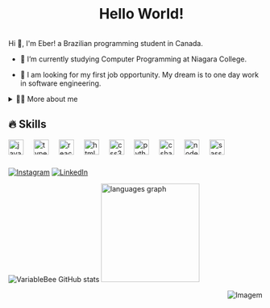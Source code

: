 <!--título-->
<div id="user-content-toc">
  <ul align="center">
    <summary><h1 style="display: inline-block">Hello World!</h1></summary>
</div>

<!-- Presentation -->
<p>
  Hi 👋, I'm Eber! a Brazilian programming student in Canada.

  - 🌱 I’m currently studying Computer Programming at Niagara College. 

  - 🔭 I am looking for my first job opportunity. My dream is to one day work in software engineering.
</p>


<!-- Dropdown -->
<details>
  <summary>👨‍💻 More about me</summary>

  - 💬 Currently living in Canada. I have fluency in English and have experience with SQL, Python, JavaScript, NodeJs, C#, Java, TypeScript. Quick to learn and passionate about solving problems, I'm ready to tackle challenges that expand my skills and contribute to innovative projects.

  - ⚡ In my free time, I enjoy cooking, sitting at the table with friends, eating good food, spending time with my wife, and I'm very fond of movies and games.

 \o/
</details>

## 🔥 Skills
<div align="left">
  <img src="https://cdn.jsdelivr.net/gh/devicons/devicon/icons/javascript/javascript-original.svg" height="30" alt="javascript logo"  />
  <img width="12" />
  <img src="https://cdn.jsdelivr.net/gh/devicons/devicon/icons/typescript/typescript-original.svg" height="30" alt="typescript logo"  />
  <img width="12" />
  <img src="https://cdn.jsdelivr.net/gh/devicons/devicon/icons/react/react-original.svg" height="30" alt="react logo"  />
  <img width="12" />
  <img src="https://cdn.jsdelivr.net/gh/devicons/devicon/icons/html5/html5-original.svg" height="30" alt="html5 logo"  />
  <img width="12" />
  <img src="https://cdn.jsdelivr.net/gh/devicons/devicon/icons/css3/css3-original.svg" height="30" alt="css3 logo"  />
  <img width="12" />
  <img src="https://cdn.jsdelivr.net/gh/devicons/devicon/icons/python/python-original.svg" height="30" alt="python logo"  />
  <img width="12" />
  <img src="https://cdn.jsdelivr.net/gh/devicons/devicon/icons/csharp/csharp-original.svg" height="30" alt="csharp logo"  />
  <img width="12" />
  <img src="https://cdn.jsdelivr.net/gh/devicons/devicon/icons/nodejs/nodejs-original.svg" height="30" alt="nodejs logo"  />
  <img width="12" />
  <img src="https://cdn.jsdelivr.net/gh/devicons/devicon/icons/sass/sass-original.svg" height="30" alt="sass logo"  />
</div>

###
<!-- Links -->
[![Instagram](https://img.shields.io/badge/Instagram-E4405F?style=for-the-badge&logo=instagram&logoColor=white)](https://www.instagram.com/eberfelipee/)
[![LinkedIn](https://img.shields.io/badge/LinkedIn-0077B5?style=for-the-badge&logo=linkedin&logoColor=white)](https://www.linkedin.com/in/eber-felipe/?locale=en_US)

<!-- GithubStats -->
![VariableBee GitHub stats](https://github-readme-stats.vercel.app/api?username=eberfelipe&show_icons=true&theme=dracula)
<img src="https://github-readme-stats.vercel.app/api/top-langs?username=eberfelipe&locale=en&hide_title=false&layout=compact&card_width=330&langs_count=5&theme=dracula&hide_border=false" height="195" alt="languages graph"  />

<!-- GIF -->
  <img align="right" src="https://media.giphy.com/media/v1.Y2lkPTc5MGI3NjExdHBiaTgyc2VteWx4NnZhZzdsejYydnNqcjQzaHFyaHRlYnhzY211eCZlcD12MV9pbnRlcm5hbF9naWZfYnlfaWQmY3Q9Zw/TA0THP5s3EYPRAFGKr/giphy.gif" alt="Imagem">




